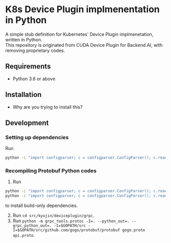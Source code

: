 # K8s Device Plugin implmenentation in Python

A simple stub definition for Kubernetes' Device Plugin implmenetation, written in Python.    
This repository is originated from CUDA Device Plugin for Backend.AI, with removing proprietary codes.

## Requirements
- Python 3.6 or above

## Installation
- Why are you trying to install this? 

## Development
### Setting up dependencies
Run 
```sh
python -c "import configparser; c = configparser.ConfigParser(); c.read('setup.cfg'); print(c['options']['install_requires'])" | xargs pip install
```

### Recompiling Protobuf Python codes
1. Run 
```sh
python -c "import configparser; c = configparser.ConfigParser(); c.read('setup.cfg'); print(c['options.extras_require']['build'])" | xargs pip install 
python -c "import configparser; c = configparser.ConfigParser(); c.read('setup.cfg'); print(c['options.extras_require']['dev'])" | xargs pip install
```
to install build-only dependencies.

2. Run `cd src/kyujin/deviceplugin/grpc`.
3. Run `python -m grpc_tools.protoc -I=. --python_out=. --grpc_python_out=. -I=$GOPATH/src -I=$GOPATH/src/github.com/gogo/protobuf/protobuf gogo.proto api.proto`.
